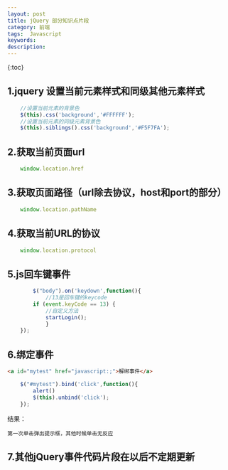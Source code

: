 ```yaml
---
layout: post
title: jQuery 部分知识点片段
category: 前端
tags:  Javascript
keywords: 
description: 
---
```


{:toc}


## 1.jquery 设置当前元素样式和同级其他元素样式

```js
    //设置当前元素的背景色
    $(this).css('background','#FFFFFF');
	//设置当前元素的同级元素背景色
	$(this).siblings().css('background','#F5F7FA');
```	

## 2.获取当前页面url

```js
    window.location.href
```

## 3.获取页面路径（url除去协议，host和port的部分）

```js
    window.location.pathName
```

## 4.获取当前URL的协议

```js
    window.location.protocol
```

## 5.js回车键事件

```js
        $("body").on('keydown',function(){
            //13是回车键的keycode
	    if (event.keyCode == 13) {
	        //自定义方法
	        startLogin();
            }
	});
```	

## 6.绑定事件

```html
<a id="mytest" href="javascript:;">解绑事件</a>
```

```js
    $("#mytest").bind('click',function(){
	    alert()
	    $(this).unbind('click');
	});
```

  结果：

    第一次单击弹出提示框，其他时候单击无反应

## 7.其他jQuery事件代码片段在以后不定期更新